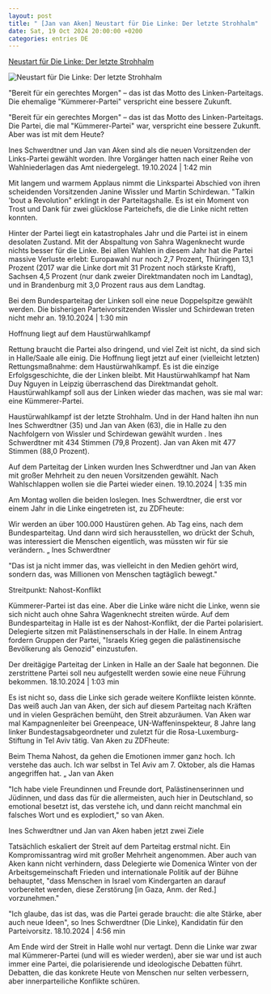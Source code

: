 ```yaml
---
layout: post
title: " [Jan van Aken] Neustart für Die Linke: Der letzte Strohhalm"
date: Sat, 19 Oct 2024 20:00:00 +0200
categories: entries DE
---
```

[Neustart für Die Linke: Der letzte Strohhalm](https://www.zdf.de/nachrichten/politik/deutschland/die-linke-parteitag-van-aken-schwerdtner-doppelspitze-100.html)

![Neustart für Die Linke: Der letzte Strohhalm](https://www.zdf.de/assets/jan-van-aken-ines-schwerdtner-100~1280x720?cb=1729332848581)

"Bereit für ein gerechtes Morgen" – das ist das Motto des Linken-Parteitags. Die ehemalige "Kümmerer-Partei" verspricht eine bessere Zukunft.

"Bereit für ein gerechtes Morgen" – das ist das Motto des Linken-Parteitags. Die Partei, die mal "Kümmerer-Partei" war, verspricht eine bessere Zukunft. Aber was ist mit dem Heute?

Ines Schwerdtner und Jan van Aken sind als die neuen Vorsitzenden der Links-Partei gewählt worden. Ihre Vorgänger hatten nach einer Reihe von Wahlniederlagen das Amt niedergelegt. 19.10.2024 | 1:42 min

Mit langem und warmem Applaus nimmt die Linkspartei Abschied von ihren scheidenden Vorsitzenden Janine Wissler und Martin Schirdewan. "Talkin 'bout a Revolution" erklingt in der Parteitagshalle. Es ist ein Moment von Trost und Dank für zwei glücklose Parteichefs, die die Linke nicht retten konnten.

Hinter der Partei liegt ein katastrophales Jahr und die Partei ist in einem desolaten Zustand. Mit der Abspaltung von Sahra Wagenknecht wurde nichts besser für die Linke. Bei allen Wahlen in diesem Jahr hat die Partei massive Verluste erlebt: Europawahl nur noch 2,7 Prozent, Thüringen 13,1 Prozent (2017 war die Linke dort mit 31 Prozent noch stärkste Kraft), Sachsen 4,5 Prozent (nur dank zweier Direktmandaten noch im Landtag), und in Brandenburg mit 3,0 Prozent raus aus dem Landtag.

Bei dem Bundesparteitag der Linken soll eine neue Doppelspitze gewählt werden. Die bisherigen Parteivorsitzenden Wissler und Schirdewan treten nicht mehr an. 19.10.2024 | 1:30 min

Hoffnung liegt auf dem Haustürwahlkampf

Rettung braucht die Partei also dringend, und viel Zeit ist nicht, da sind sich in Halle/Saale alle einig. Die Hoffnung liegt jetzt auf einer (vielleicht letzten) Rettungsmaßnahme: dem Haustürwahlkampf. Es ist die einzige Erfolgsgeschichte, die der Linken bleibt. Mit Haustürwahlkampf hat Nam Duy Nguyen in Leipzig überraschend das Direktmandat geholt. Haustürwahlkampf soll aus der Linken wieder das machen, was sie mal war: eine Kümmerer-Partei.

Haustürwahlkampf ist der letzte Strohhalm. Und in der Hand halten ihn nun Ines Schwerdtner (35) und Jan van Aken (63), die in Halle zu den Nachfolgern von Wissler und Schirdewan gewählt wurden . Ines Schwerdtner mit 434 Stimmen (79,8 Prozent). Jan van Aken mit 477 Stimmen (88,0 Prozent).

Auf dem Parteitag der Linken wurden Ines Schwerdtner und Jan van Aken mit großer Mehrheit zu den neuen Vorsitzenden gewählt. Nach Wahlschlappen wollen sie die Partei wieder einen. 19.10.2024 | 1:35 min

Am Montag wollen die beiden loslegen. Ines Schwerdtner, die erst vor einem Jahr in die Linke eingetreten ist, zu ZDFheute:

Wir werden an über 100.000 Haustüren gehen. Ab Tag eins, nach dem Bundesparteitag. Und dann wird sich herausstellen, wo drückt der Schuh, was interessiert die Menschen eigentlich, was müssten wir für sie verändern. „ Ines Schwerdtner

"Das ist ja nicht immer das, was vielleicht in den Medien gehört wird, sondern das, was Millionen von Menschen tagtäglich bewegt."

Streitpunkt: Nahost-Konflikt

Kümmerer-Partei ist das eine. Aber die Linke wäre nicht die Linke, wenn sie sich nicht auch ohne Sahra Wagenknecht streiten würde. Auf dem Bundesparteitag in Halle ist es der Nahost-Konflikt, der die Partei polarisiert. Delegierte sitzen mit Palästinenserschals in der Halle. In einem Antrag fordern Gruppen der Partei, "Israels Krieg gegen die palästinensische Bevölkerung als Genozid" einzustufen.

Der dreitägige Parteitag der Linken in Halle an der Saale hat begonnen. Die zerstrittene Partei soll neu aufgestellt werden sowie eine neue Führung bekommen. 18.10.2024 | 1:03 min

Es ist nicht so, dass die Linke sich gerade weitere Konflikte leisten könnte. Das weiß auch Jan van Aken, der sich auf diesem Parteitag nach Kräften und in vielen Gesprächen bemüht, den Streit abzuräumen. Van Aken war mal Kampagnenleiter bei Greenpeace, UN-Waffeninspekteur, 8 Jahre lang linker Bundestagsabgeordneter und zuletzt für die Rosa-Luxemburg-Stiftung in Tel Aviv tätig. Van Aken zu ZDFheute:

Beim Thema Nahost, da gehen die Emotionen immer ganz hoch. Ich verstehe das auch. Ich war selbst in Tel Aviv am 7. Oktober, als die Hamas angegriffen hat. „ Jan van Aken

"Ich habe viele Freundinnen und Freunde dort, Palästinenserinnen und Jüdinnen, und dass das für die allermeisten, auch hier in Deutschland, so emotional besetzt ist, das verstehe ich, und dann reicht manchmal ein falsches Wort und es explodiert," so van Aken.

Ines Schwerdtner und Jan van Aken haben jetzt zwei Ziele

Tatsächlich eskaliert der Streit auf dem Parteitag erstmal nicht. Ein Kompromissantrag wird mit großer Mehrheit angenommen. Aber auch van Aken kann nicht verhindern, dass Delegierte wie Domenica Winter von der Arbeitsgemeinschaft Frieden und internationale Politik auf der Bühne behauptet, "dass Menschen in Israel vom Kindergarten an darauf vorbereitet werden, diese Zerstörung [in Gaza, Anm. der Red.] vorzunehmen."

"Ich glaube, das ist das, was die Partei gerade braucht: die alte Stärke, aber auch neue Ideen", so Ines Schwerdtner (Die Linke), Kandidatin für den Parteivorsitz. 18.10.2024 | 4:56 min

Am Ende wird der Streit in Halle wohl nur vertagt. Denn die Linke war zwar mal Kümmerer-Partei (und will es wieder werden), aber sie war und ist auch immer eine Partei, die polarisierende und ideologische Debatten führt. Debatten, die das konkrete Heute von Menschen nur selten verbessern, aber innerparteiliche Konflikte schüren.

